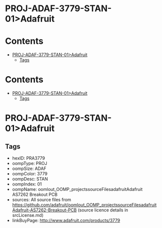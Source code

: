 
PROJ-ADAF-3779-STAN-01>Adafruit
===============================

Contents
========

* [PROJ-ADAF-3779-STAN-01>Adafruit](#proj-adaf-3779-stan-01adafruit)
	* [Tags](#tags)

Contents
========

* [PROJ-ADAF-3779-STAN-01>Adafruit](#proj-adaf-3779-stan-01adafruit)
	* [Tags](#tags)

# PROJ-ADAF-3779-STAN-01>Adafruit

## Tags

- hexID: PRA3779
- oompType: PROJ
- oompSize: ADAF
- oompColor: 3779
- oompDesc: STAN
- oompIndex: 01
- oompName: oomlout_OOMP_projectssourceFilesadafruitAdafruit AS7262 Breakout PCB
- sources: All source files from https://github.com/adafruit/oomlout_OOMP_projectssourceFilesadafruitAdafruit-AS7262-Breakout-PCB (source licence details in srcLicense.md)
- linkBuyPage: http://www.adafruit.com/products/3779
